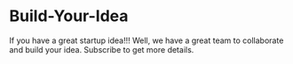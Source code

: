 # Build-Your-Idea
If you have a great startup idea!!! Well, we have a great team to collaborate and  build your idea.
Subscribe to get more details.
